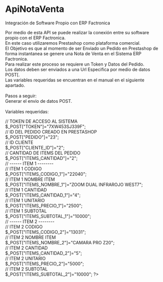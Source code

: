 # ApiNotaVenta
Integración de Software Propio con ERP Factronica

Por medio de esta API se puede realizar la conexión entre su software propio con el ERP Factronica.
<br>En este caso utilizaremos Prestashop como plataforma comercial.
<br>El Objetivo es que al momento de ser Enviado un Pedido en Prestashop de forma instantanea se genere una Nota de Venta en el Sistema ERP Factronica.
<br>Para realizar este proceso se requiere un Token y Datos del Pedido.
<br>Los datos deben ser enviados a una Url Especifica por medio de datos POST[.
<br>Las variables requeridas se encuentran en el manual en el siguiente apartado.
<br>
<br>Pasos a seguir:
<br>Generar el envio de datos POST.
<br>
<br>Variables requeridas:
<?php 
<BR>// TOKEN DE ACCESO AL SISTEMA
<br>$_POST["TOKEN"]="7XW453SJ339F";
<BR>// ID DEL PEDIDO CREADO EN PRESTASHOP
<br>$_POST["PEDIDO"]="23";
<BR>// ID CLIENTE
<br>$_POST["CLIENTE_ID"]="2";
<BR>// CANTIDAD DE ITEMS DEL PEDIDO
<br>$_POST["ITEMS_CANTIDAD"]="2";
<BR>// ------ ITEM 1 --------
<BR>// ITEM 1 CODIGO
<br>$_POST["ITEMS_CODIGO_1"]="22040";
<BR>// ITEM 1 NOMBRE ITEM
<br>$_POST["ITEMS_NOMBRE_1"]="ZOOM DUAL INFRAROJO WEST7";
<BR>// ITEM 1 CANTIDAD
<br>$_POST["ITEMS_CANTIDAD_1"]="4";
<BR>// ITEM 1 UNITARIO
<br>$_POST["ITEMS_PRECIO_1"]="2500";
<BR>// ITEM 1 SUBTOTAL
<br>$_POST["ITEMS_SUBTOTAL_1"]="10000";
<BR>// ------ ITEM 2 --------
<BR>// ITEM 2 CODIGO
<br>$_POST["ITEMS_CODIGO_2"]="13031";
<BR>// ITEM 2 NOMBRE ITEM
<br>$_POST["ITEMS_NOMBRE_2"]="CAMARA PRO Z20";
<BR>// ITEM 2 CANTIDAD
<br>$_POST["ITEMS_CANTIDAD_2"]="5";
<BR>// ITEM 2 UNITARIO
<br>$_POST["ITEMS_PRECIO_2"]="5000";
<BR>// ITEM 2 SUBTOTAL
<br>$_POST["ITEMS_SUBTOTAL_2"]="10000";
?>



